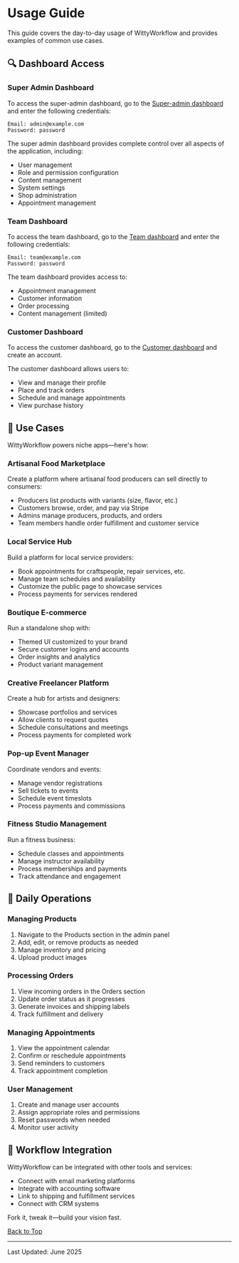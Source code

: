 # Usage Guide

This guide covers the day-to-day usage of WittyWorkflow and provides examples of common use cases.

## 🔍 Dashboard Access

### Super Admin Dashboard

To access the super-admin dashboard, go to the [Super-admin dashboard](https://wittyworkflow.com/admin/login) and enter the following credentials:

```
Email: admin@example.com
Password: password
```

The super admin dashboard provides complete control over all aspects of the application, including:

- User management
- Role and permission configuration
- Content management
- System settings
- Shop administration
- Appointment management

### Team Dashboard

To access the team dashboard, go to the [Team dashboard](https://wittyworkflow.com/team/login) and enter the following credentials:

```
Email: team@example.com
Password: password
```

The team dashboard provides access to:

- Appointment management
- Customer information
- Order processing
- Content management (limited)

### Customer Dashboard

To access the customer dashboard, go to the [Customer dashboard](https://wittyworkflow.com/dashboard/login) and create an account.

The customer dashboard allows users to:

- View and manage their profile
- Place and track orders
- Schedule and manage appointments
- View purchase history

## 💼 Use Cases

WittyWorkflow powers niche apps—here's how:

### Artisanal Food Marketplace

Create a platform where artisanal food producers can sell directly to consumers:

- Producers list products with variants (size, flavor, etc.)
- Customers browse, order, and pay via Stripe
- Admins manage producers, products, and orders
- Team members handle order fulfillment and customer service

### Local Service Hub

Build a platform for local service providers:

- Book appointments for craftspeople, repair services, etc.
- Manage team schedules and availability
- Customize the public page to showcase services
- Process payments for services rendered

### Boutique E-commerce

Run a standalone shop with:

- Themed UI customized to your brand
- Secure customer logins and accounts
- Order insights and analytics
- Product variant management

### Creative Freelancer Platform

Create a hub for artists and designers:

- Showcase portfolios and services
- Allow clients to request quotes
- Schedule consultations and meetings
- Process payments for completed work

### Pop-up Event Manager

Coordinate vendors and events:

- Manage vendor registrations
- Sell tickets to events
- Schedule event timeslots
- Process payments and commissions

### Fitness Studio Management

Run a fitness business:

- Schedule classes and appointments
- Manage instructor availability
- Process memberships and payments
- Track attendance and engagement

## 🚀 Daily Operations

### Managing Products

1. Navigate to the Products section in the admin panel
2. Add, edit, or remove products as needed
3. Manage inventory and pricing
4. Upload product images

### Processing Orders

1. View incoming orders in the Orders section
2. Update order status as it progresses
3. Generate invoices and shipping labels
4. Track fulfillment and delivery

### Managing Appointments

1. View the appointment calendar
2. Confirm or reschedule appointments
3. Send reminders to customers
4. Track appointment completion

### User Management

1. Create and manage user accounts
2. Assign appropriate roles and permissions
3. Reset passwords when needed
4. Monitor user activity

## 🔄 Workflow Integration

WittyWorkflow can be integrated with other tools and services:

- Connect with email marketing platforms
- Integrate with accounting software
- Link to shipping and fulfillment services
- Connect with CRM systems

Fork it, tweak it—build your vision fast.

[Back to Top](../../README.md)

---

Last Updated: June 2025
